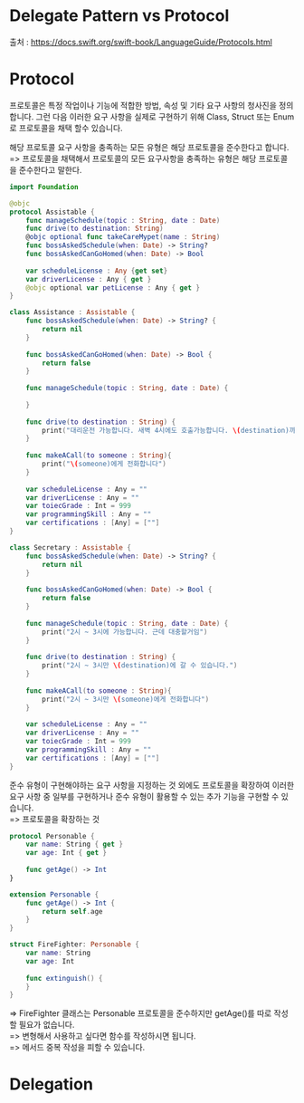 # Delegate Pattern vs Protocol

출처 : <https://docs.swift.org/swift-book/LanguageGuide/Protocols.html>

# Protocol

프로토콜은 특정 작업이나 기능에 적합한 방법, 속성 및 기타 요구 사항의 청사진을 정의합니다.
그런 다음 이러한 요구 사항을 실제로 구현하기 위해 Class, Struct 또는 Enum로 프로토콜을 채택 할수 있습니다.

해당 프로토콜 요구 사항을 충족하는 모든 유형은 해당 프로토콜을 준수한다고 합니다. 
<br>=> 프로토콜을 채택해서 프로토콜의 모든 요구사항을 충족하는 유형은 해당 프로토콜을 준수한다고 말한다. 

```swift
import Foundation

@objc
protocol Assistable {
    func manageSchedule(topic : String, date : Date)
    func drive(to destination: String)
    @objc optional func takeCareMypet(name : String)
    func bossAskedSchedule(when: Date) -> String?
    func bossAskedCanGoHomed(when: Date) -> Bool
    
    var scheduleLicense : Any {get set}
    var driverLicense : Any { get }
    @objc optional var petLicense : Any { get }
}

class Assistance : Assistable {
    func bossAskedSchedule(when: Date) -> String? {
        return nil
    }
    
    func bossAskedCanGoHomed(when: Date) -> Bool {
        return false
    }
    
    func manageSchedule(topic : String, date : Date) {
        
    }
    
    func drive(to destination : String) {
        print("대리운전 가능합니다. 새벽 4시에도 호출가능합니다. \(destination)까지 끄떡없습니다.")
    }
    
    func makeACall(to someone : String){
        print("\(someone)에게 전화합니다")
    }
    
    var scheduleLicense : Any = ""
    var driverLicense : Any = ""
    var toiecGrade : Int = 999
    var programmingSkill : Any = ""
    var certifications : [Any] = [""]
}

class Secretary : Assistable {
    func bossAskedSchedule(when: Date) -> String? {
        return nil
    }
    
    func bossAskedCanGoHomed(when: Date) -> Bool {
        return false
    }
    
    func manageSchedule(topic : String, date : Date) {
        print("2시 ~ 3시에 가능합니다. 근데 대충할거임")
    }
    
    func drive(to destination : String) {
        print("2시 ~ 3시만 \(destination)에 갈 수 있습니다.")
    }
    
    func makeACall(to someone : String){
        print("2시 ~ 3시만 \(someone)에게 전화합니다")
    }
    
    var scheduleLicense : Any = ""
    var driverLicense : Any = ""
    var toiecGrade : Int = 999
    var programmingSkill : Any = ""
    var certifications : [Any] = [""]
}
```

준수 유형이 구현해야하는 요구 사항을 지정하는 것 외에도 프로토콜을 확장하여 이러한 요구 사항 중 일부를 구현하거나 준수 유형이 활용할 수 있는 추가 기능을 구현할 수 있습니다.
<br>=> 프로토콜을 확장하는 것

```swift
protocol Personable {
    var name: String { get }
    var age: Int { get }
    
    func getAge() -> Int
}

extension Personable {
    func getAge() -> Int {
        return self.age
    }
}

struct FireFighter: Personable {
    var name: String
    var age: Int
    
    func extinguish() {
    }
}
```
=> FireFighter 클래스는 Personable 프로토콜을 준수하지만 getAge()를 따로 작성할 필요가 없습니다. 
<br>=> 변형해서 사용하고 싶다면 함수를 작성하시면 됩니다. 
<br>=> 메서드 중복 작성을 피할 수 있습니다.

# Delegation